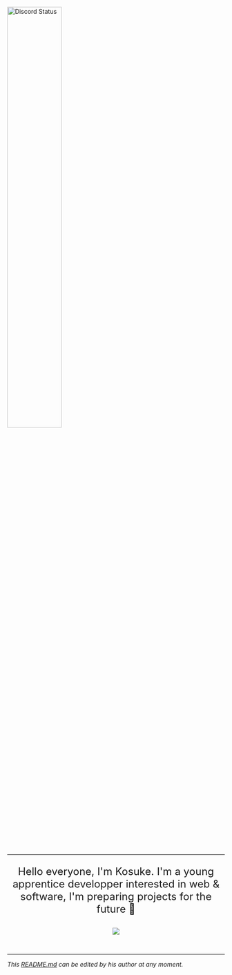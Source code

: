 
<br />
<a href="https://discord.com/users/282514508969410561" target="_blank">
	<img width="50%" align="center" alt="Discord Status" src="https://lanyard.cnrad.dev/api/282514508969410561?bg=1f1f1f&borderRadius=5px">
</a>

***
<p align="center" style="font-size: 24px;">Hello everyone, I'm Kosuke. I'm a young apprentice developper interested in web & software, I'm preparing projects for the future 🚀 </p>


##
<p align="center"> 
  <img src="https://profile-counter.glitch.me/xKosuke/count.svg" />
</p>
<br>

***

_This [README.md](https://github.com/xKosuke/xKosuke "README.md") can be edited by his author at any moment._

